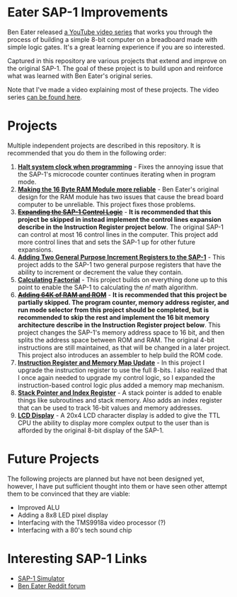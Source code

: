 # Eater SAP-1 Improvements
Ben Eater released [a YouTube video series](https://eater.net/8bit) that works you through the process of building a simple 8-bit computer on a breadboard made with simple logic gates. It's a great learning experience if you are so interested.

Captured in this repository are various projects that extend and improve on the original SAP-1. The goal of these project is to build upon and reinforce what was learned with Ben Eater's original series.

Note that I've made a video explaining most of these projects. The video series [can be found here](https://www.youtube.com/playlist?list=PLC4jDTViU38EQzCYaRsoOLeGLLW5cMN4A).

# Projects
Multiple independent projects are described in this repository. It is recommended that you do them in the following order:

1. **[Halt system clock when programming](./clock-halt-when-programming/)** - Fixes the annoying issue that the SAP-1's microcode counter continues iterating when in program mode.
2. **[Making the 16 Byte RAM Module more reliable](./improving-reliability-of-ram-module/)** - Ben Eater's original design for the RAM module has two issues that cause the bread board computer to be unreliable. This project fixes those problems.
3. ~~**[Expanding the SAP-1 Control Logic](./expanded-control-logic/)**~~ - **It is recommended that this project be skipped in instead implement the control lines expansion describe in the Instruction Register project below**. The original SAP-1 can control at most 16 control lines in the computer. This project add more control lines that and sets the SAP-1 up for other future expansions.
4. **[Adding Two General Purpose Increment Registers to the SAP-1](./increment-registers/)** - This project adds to the SAP-1 two general purpose registers that have the ability to increment or decrement the value they contain.
5. **[Calculating Factorial](./calculating-factorial/)** - This project builds on everything done up to this point to enable the SAP-1 to calculating the _n!_ math algorithm.
6. ~~**[Adding 64K of RAM and ROM](./ram-rom-upgrade/)**~~ - **It is recommended that this project be partially skipped. The program counter, memory address register, and run mode selector from this project should be completed, but is recommended to skip the rest and implement the 16 bit memory architecture describe in the Instruction Register project below**. This project changes the SAP-1's memory address space to 16 bit, and then splits the address space between ROM and RAM. The original 4-bit instructions are still maintained, as that will be changed in a later project. This project also introduces an assembler to help build the ROM code.
7. **[Instruction Register and Memory Map Update](./instruction-register-8-bit/)** - In this project I upgrade the instruction register to use the full 8-bits. I also realized that I once again needed to upgrade my control logic, so I expanded the instruction-based control logic plus added a memory map mechanism.
8. **[Stack Pointer and Index Register](./stack-pointer/)** - A stack pointer is added to enable things like subroutines and stack memory. Also adds an index register that can be used to track 16-bit values and memory addresses.
9. **[LCD Display](./lcd-display/)** - A 20x4 LCD character display is added to give the TTL CPU the ability to display more complex output to the user than is afforded by the original 8-bit display of the SAP-1. 


# Future Projects
The following projects are planned but have not been designed yet, however, I have put sufficient thought into them or have seen other attempt them to be convinced that they are viable:
* Improved ALU
* Adding a 8x8 LED pixel display
* Interfacing with the TMS9918a video processor (?)
* Interfacing with a 80's tech sound chip



# Interesting SAP-1 Links

* [SAP-1 Simulator](https://github.com/milen-patel/SAP-1)
* [Ben Eater Reddit forum](https://www.reddit.com/r/beneater/)


